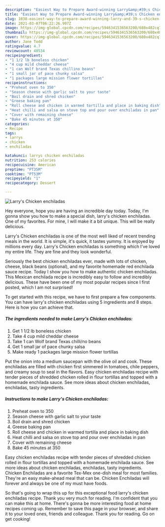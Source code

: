 ```yaml
---
description: "Easiest Way to Prepare Award-winning Larry&amp;#39;s Chicken enchiladas"
title: "Easiest Way to Prepare Award-winning Larry&amp;#39;s Chicken enchiladas"
slug: 1038-easiest-way-to-prepare-award-winning-larry-and-39-s-chicken-enchiladas
date: 2021-03-07T06:22:26.997Z
image: https://img-global.cpcdn.com/recipes/5946341536563200/680x482cq70/larrys-chicken-enchiladas-recipe-main-photo.jpg
thumbnail: https://img-global.cpcdn.com/recipes/5946341536563200/680x482cq70/larrys-chicken-enchiladas-recipe-main-photo.jpg
cover: https://img-global.cpcdn.com/recipes/5946341536563200/680x482cq70/larrys-chicken-enchiladas-recipe-main-photo.jpg
author: Jane Todd
ratingvalue: 4.7
reviewcount: 48534
recipeingredient:
- "1 1/2 lb boneless chicken"
- "4 cup mild cheddar cheese"
- "1 can Wolf brand Texas chillino beans"
- "1 small jar of pace chunky salsa"
- "1 packages large mission flower tortillas"
recipeinstructions:
- "Preheat oven to 350"
- "Season cheese with garlic salt to your taste"
- "Boil drain and shred chicken"
- "Greese baking pan"
- "Roll cheese and chicken in warmed tortilla and place in baking dish"
- "Heat chilli and salsa on stove top and pour over enchiladas in pan"
- "Cover with remaining cheese"
- "Bake 45 minutes at 350"
categories:
- Recipe
tags:
- larrys
- chicken
- enchiladas

katakunci: larrys chicken enchiladas 
nutrition: 253 calories
recipecuisine: American
preptime: "PT35M"
cooktime: "PT53M"
recipeyield: "1"
recipecategory: Dessert

---
```



![Larry&#39;s Chicken enchiladas](https://img-global.cpcdn.com/recipes/5946341536563200/680x482cq70/larrys-chicken-enchiladas-recipe-main-photo.jpg)

Hey everyone, hope you are having an incredible day today. Today, I'm gonna show you how to make a special dish, larry&#39;s chicken enchiladas. One of my favorites. For mine, I will make it a bit unique. This will be really delicious.

Larry&#39;s Chicken enchiladas is one of the most well liked of recent trending meals in the world. It is simple, it's quick, it tastes yummy. It is enjoyed by millions every day. Larry&#39;s Chicken enchiladas is something which I've loved my entire life. They are fine and they look wonderful.

Seriously the best chicken enchiladas ever, made with lots of chicken, cheese, black beans (optional), and my favorite homemade red enchilada sauce recipe. Today I show you how to make authentic chicken enchiladas. This Mexican enchilada recipe is incredibly easy to follow and incredibly delicious. These have been one of my most popular recipes since I first posted, which I am not surprised!


To get started with this recipe, we have to first prepare a few components. You can have larry&#39;s chicken enchiladas using 5 ingredients and 8 steps. Here is how you can achieve that.

<!--inarticleads1-->

##### The ingredients needed to make Larry&#39;s Chicken enchiladas:

1. Get 1 1/2 lb boneless chicken
1. Take 4 cup mild cheddar cheese
1. Take 1 can Wolf brand Texas chilli/no beans
1. Get 1 small jar of pace chunky salsa
1. Make ready 1 packages large mission flower tortillas


Put the onion into a medium saucepan with the olive oil and cook. These enchiladas are filled with chicken first simmered in tomatoes, chile peppers, and creamy soup to seal in the flavors. Easy chicken enchiladas recipe with tender pieces of shredded chicken rolled in flour tortillas and topped with a homemade enchilada sauce. See more ideas about chicken enchiladas, enchiladas, tasty ingredients. 

<!--inarticleads2-->

##### Instructions to make Larry&#39;s Chicken enchiladas:

1. Preheat oven to 350
1. Season cheese with garlic salt to your taste
1. Boil drain and shred chicken
1. Greese baking pan
1. Roll cheese and chicken in warmed tortilla and place in baking dish
1. Heat chilli and salsa on stove top and pour over enchiladas in pan
1. Cover with remaining cheese
1. Bake 45 minutes at 350


Easy chicken enchiladas recipe with tender pieces of shredded chicken rolled in flour tortillas and topped with a homemade enchilada sauce. See more ideas about chicken enchiladas, enchiladas, tasty ingredients. Chicken Enchiladas are a favorite Tex-Mex one-dish meal for most families. They&#39;re an easy make-ahead meal that can be. Chicken Enchiladas will forever and always be one of my must have foods. 

So that's going to wrap this up for this exceptional food larry&#39;s chicken enchiladas recipe. Thank you very much for reading. I'm confident that you can make this at home. There's gonna be more interesting food at home recipes coming up. Remember to save this page in your browser, and share it to your loved ones, friends and colleague. Thank you for reading. Go on get cooking!
